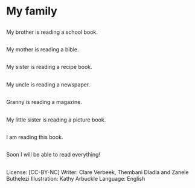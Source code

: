 # My family

##
My brother is reading a
school book.

##
My mother is reading a
bible.

##
My sister is reading a
recipe book.

##
My uncle is reading a
newspaper.

##
Granny is reading a
magazine.

##
My little sister is
reading a picture book.

##
I am reading this book.

##
Soon I will be able to
read everything!

##
License: [CC-BY-NC]
Writer: Clare Verbeek, Thembani Dladla and Zanele Buthelezi
Illustration: Kathy Arbuckle
Language: English
